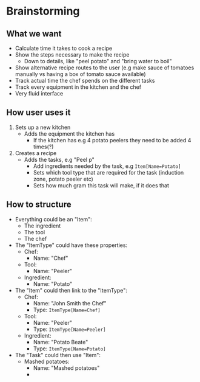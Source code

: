 # Brainstorming

## What we want
- Calculate time it takes to cook a recipe
- Show the steps necessary to make the recipe
    - Down to details, like "peel potato" and "bring water to boil"
- Show alternative recipe routes to the user (e.g make sauce of tomatoes manually vs having a box of tomato sauce
available)
- Track actual time the chef spends on the different tasks
- Track every equipment in the kitchen and the chef
- Very fluid interface

## How user uses it
1. Sets up a new kitchen
    - Adds the equipment the kitchen has
        - If the kitchen has e.g 4 potato peelers they need to be added 4 times(?)
2. Creates a recipe
    - Adds the tasks, e.g "Peel p"
        - Add ingredients needed by the task, e.g `Item[Name=Potato]`
        - Sets which tool type that are required for the task (induction zone, potato peeler etc)
        - Sets how much gram this task will make, if it does that

## How to structure
- Everything could be an "Item":
    - The ingredient
    - The tool
    - The chef
- The "ItemType" could have these properties:
    - Chef:
        - Name: "Chef"
    - Tool:
        - Name: "Peeler"
    - Ingredient:
        - Name: "Potato"
- The "Item" could then link to the "ItemType":
    - Chef:
        - Name: "John Smith the Chef"
        - Type: `ItemType[Name=Chef]`
    - Tool:
        - Name: "Peeler"
        - Type: `ItemType[Name=Peeler]`
    - Ingredient:
        - Name: "Potato Beate"
        - Type: `ItemType[Name=Potato]`
- The "Task" could then use "Item":
    - Mashed potatoes:
        - Name: "Mashed potatoes"
        - 